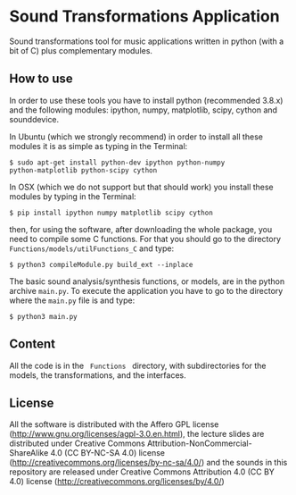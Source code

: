 # Sound Transformations Application

Sound transformations tool for music applications written in python (with a bit of C) plus complementary modules.

How to use
----------

In order to use these tools you have to install python (recommended 3.8.x) and the following modules: ipython, numpy, matplotlib, scipy, cython and sounddevice.

In Ubuntu (which we strongly recommend) in order to install all these modules it is as simple as typing in the Terminal:

<code>$ sudo apt-get install python-dev ipython python-numpy python-matplotlib python-scipy cython</code>

In OSX (which we do not support but that should work) you install these modules by typing in the Terminal:

<code>$ pip install ipython numpy matplotlib scipy cython</code>

then, for using the software, after downloading the whole package, you need to compile some C functions. For that you should go to the directory <code>Functions/models/utilFunctions_C</code> and type:</p>

<code>$ python3 compileModule.py build_ext --inplace </code>

The basic sound analysis/synthesis functions, or models, are in the python archive <code>main.py</code>. To execute the application you have to go to the directory where the <code>main.py</code> file is and type: 

<code>$ python3 main.py </code>

Content
-------

All the code is in the <code> Functions </code> directory, with subdirectories for the models, the transformations, and the interfaces.

License
-------
All the software is distributed with the Affero GPL license (http://www.gnu.org/licenses/agpl-3.0.en.html), the lecture slides are distributed under Creative Commons Attribution-NonCommercial-ShareAlike 4.0 (CC BY-NC-SA 4.0) license (http://creativecommons.org/licenses/by-nc-sa/4.0/) and the sounds in this repository are released under Creative Commons Attribution 4.0 (CC BY 4.0) license (http://creativecommons.org/licenses/by/4.0/)

